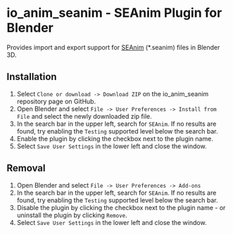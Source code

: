 # io_anim_seanim - SEAnim Plugin for Blender

Provides import and export support for [SEAnim](https://github.com/SE2Dev/SEAnim-Docs) (*.seanim) files in Blender 3D.

## Installation

1. Select `Clone or download -> Download ZIP` on the io_anim_seanim repository page on GitHub.
1. Open Blender and select `File -> User Preferences -> Install from File` and select the newly downloaded zip file.
1. In the search bar in the upper left, search for `SEAnim`. If no results are found, try enabling the `Testing` supported level below the search bar.
1. Enable the plugin by clicking the checkbox next to the plugin name.
1. Select `Save User Settings` in the lower left and close the window.

## Removal

1. Open Blender and select `File -> User Preferences -> Add-ons`
1. In the search bar in the upper left, search for `SEAnim`. If no results are found, try enabling the `Testing` supported level below the search bar.
1. Disable the plugin by clicking the checkbox next to the plugin name - or uninstall the plugin by clicking `Remove`.
1. Select `Save User Settings` in the lower left and close the window.
